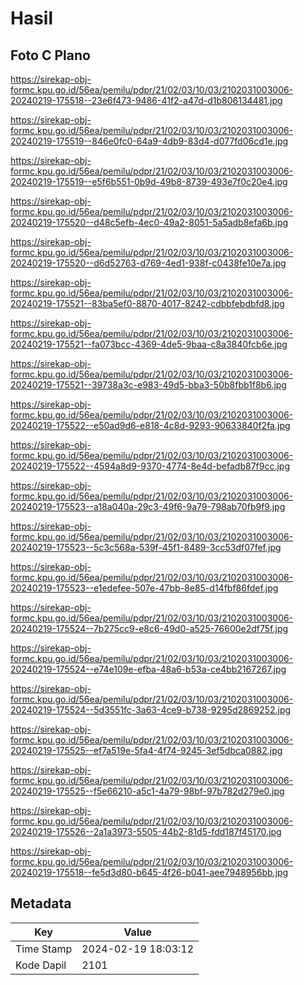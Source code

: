 # Hasil

## Foto C Plano

https://sirekap-obj-formc.kpu.go.id/56ea/pemilu/pdpr/21/02/03/10/03/2102031003006-20240219-175518--23e6f473-9486-41f2-a47d-d1b806134481.jpg

https://sirekap-obj-formc.kpu.go.id/56ea/pemilu/pdpr/21/02/03/10/03/2102031003006-20240219-175519--846e0fc0-64a9-4db9-83d4-d077fd06cd1e.jpg

https://sirekap-obj-formc.kpu.go.id/56ea/pemilu/pdpr/21/02/03/10/03/2102031003006-20240219-175519--e5f6b551-0b9d-49b8-8739-493e7f0c20e4.jpg

https://sirekap-obj-formc.kpu.go.id/56ea/pemilu/pdpr/21/02/03/10/03/2102031003006-20240219-175520--d48c5efb-4ec0-49a2-8051-5a5adb8efa6b.jpg

https://sirekap-obj-formc.kpu.go.id/56ea/pemilu/pdpr/21/02/03/10/03/2102031003006-20240219-175520--d6d52763-d769-4ed1-938f-c0438fe10e7a.jpg

https://sirekap-obj-formc.kpu.go.id/56ea/pemilu/pdpr/21/02/03/10/03/2102031003006-20240219-175521--83ba5ef0-8870-4017-8242-cdbbfebdbfd8.jpg

https://sirekap-obj-formc.kpu.go.id/56ea/pemilu/pdpr/21/02/03/10/03/2102031003006-20240219-175521--fa073bcc-4369-4de5-9baa-c8a3840fcb6e.jpg

https://sirekap-obj-formc.kpu.go.id/56ea/pemilu/pdpr/21/02/03/10/03/2102031003006-20240219-175521--39738a3c-e983-49d5-bba3-50b8fbb1f8b6.jpg

https://sirekap-obj-formc.kpu.go.id/56ea/pemilu/pdpr/21/02/03/10/03/2102031003006-20240219-175522--e50ad9d6-e818-4c8d-9293-90633840f2fa.jpg

https://sirekap-obj-formc.kpu.go.id/56ea/pemilu/pdpr/21/02/03/10/03/2102031003006-20240219-175522--4594a8d9-9370-4774-8e4d-befadb87f9cc.jpg

https://sirekap-obj-formc.kpu.go.id/56ea/pemilu/pdpr/21/02/03/10/03/2102031003006-20240219-175523--a18a040a-29c3-49f6-9a79-798ab70fb9f9.jpg

https://sirekap-obj-formc.kpu.go.id/56ea/pemilu/pdpr/21/02/03/10/03/2102031003006-20240219-175523--5c3c568a-539f-45f1-8489-3cc53df07fef.jpg

https://sirekap-obj-formc.kpu.go.id/56ea/pemilu/pdpr/21/02/03/10/03/2102031003006-20240219-175523--e1edefee-507e-47bb-8e85-d14fbf86fdef.jpg

https://sirekap-obj-formc.kpu.go.id/56ea/pemilu/pdpr/21/02/03/10/03/2102031003006-20240219-175524--7b275cc9-e8c6-49d0-a525-76600e2df75f.jpg

https://sirekap-obj-formc.kpu.go.id/56ea/pemilu/pdpr/21/02/03/10/03/2102031003006-20240219-175524--e74e109e-efba-48a6-b53a-ce4bb2167267.jpg

https://sirekap-obj-formc.kpu.go.id/56ea/pemilu/pdpr/21/02/03/10/03/2102031003006-20240219-175524--5d3551fc-3a63-4ce9-b738-9295d2869252.jpg

https://sirekap-obj-formc.kpu.go.id/56ea/pemilu/pdpr/21/02/03/10/03/2102031003006-20240219-175525--ef7a519e-5fa4-4f74-9245-3ef5dbca0882.jpg

https://sirekap-obj-formc.kpu.go.id/56ea/pemilu/pdpr/21/02/03/10/03/2102031003006-20240219-175525--f5e66210-a5c1-4a79-98bf-97b782d279e0.jpg

https://sirekap-obj-formc.kpu.go.id/56ea/pemilu/pdpr/21/02/03/10/03/2102031003006-20240219-175526--2a1a3973-5505-44b2-81d5-fdd187f45170.jpg

https://sirekap-obj-formc.kpu.go.id/56ea/pemilu/pdpr/21/02/03/10/03/2102031003006-20240219-175518--fe5d3d80-b645-4f26-b041-aee7948956bb.jpg


## Metadata

| Key        | Value               |
| ---------- | ------------------- |
| Time Stamp | 2024-02-19 18:03:12 |
| Kode Dapil | 2101                |



